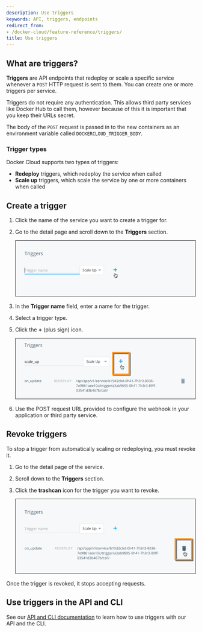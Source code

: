 ```yaml
---
description: Use triggers
keywords: API, triggers, endpoints
redirect_from:
- /docker-cloud/feature-reference/triggers/
title: Use triggers
---
```


## What are triggers?

**Triggers** are API endpoints that redeploy or scale a specific service
whenever a `POST` HTTP request is sent to them. You can create one or more
triggers per service.

Triggers do not require any authentication. This allows third party services
like Docker Hub to call them, however because of this it is important that you
keep their URLs secret.

The body of the `POST` request is passed in to the new containers as an
environment variable called `DOCKERCLOUD_TRIGGER_BODY`.

### Trigger types

Docker Cloud supports two types of triggers:

* **Redeploy** triggers, which redeploy the service when called
* **Scale up** triggers, which scale the service by one or more containers when called

## Create a trigger

1. Click the name of the service you want to create a trigger for.
2. Go to the detail page and scroll down to the **Triggers** section.

    ![](images/triggers-tab-blank.png)

3. In the **Trigger name** field, enter a name for the trigger.
4. Select a trigger type.
5. Click the **+** (plus sign) icon.

    ![](images/new-trigger-created.png)

6. Use the POST request URL provided to configure the webhook in your
application or third party service.

## Revoke triggers

To stop a trigger from automatically scaling or redeploying, you must revoke it.

1. Go to the detail page of the service.
2. Scroll down to the **Triggers** section.
3. Click the **trashcan** icon for the trigger you want to revoke.

    ![](images/revoke-trigger.png)

Once the trigger is revoked, it stops accepting requests.

## Use triggers in the API and CLI

See our [API and CLI documentation](/apidocs/docker-cloud.md#triggers) to learn how to use triggers with our API and the CLI.
